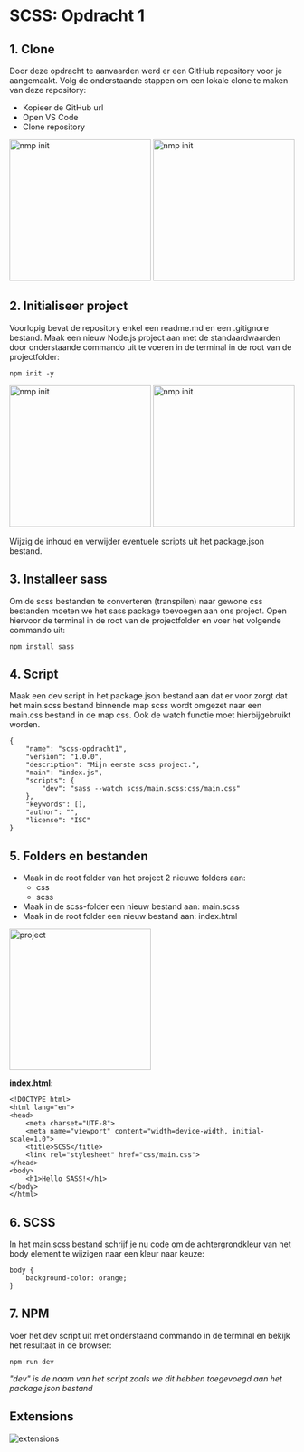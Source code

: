 # SCSS: Opdracht 1

## 1. Clone
Door deze opdracht te aanvaarden werd er een GitHub repository voor je aangemaakt. Volg de onderstaande stappen om een lokale clone te maken van deze repository:
- Kopieer de GitHub url
- Open VS Code
- Clone repository

<img src="media/github.png" alt="nmp init" width="250" />
<img src="media/clone.png" alt="nmp init" width="250" />

## 2. Initialiseer project
Voorlopig bevat de repository enkel een readme.md en een .gitignore bestand. Maak een nieuw Node.js project aan met de standaardwaarden door onderstaande commando uit te voeren in de terminal in de root van de projectfolder:

    npm init -y

<img src="media/npm-init.png" alt="nmp init" width="250" />
<img src="media/package-json.png" alt="nmp init" width="250" />

Wijzig de inhoud en verwijder eventuele scripts uit het package.json bestand.

## 3. Installeer sass
Om de scss bestanden te converteren (transpilen) naar gewone css bestanden moeten we het sass package toevoegen aan ons project.
Open hiervoor de terminal in de root van de projectfolder en voer het volgende commando uit:

    npm install sass

## 4. Script
Maak een dev script in het package.json bestand aan dat er voor zorgt dat het main.scss bestand binnende map scss wordt omgezet naar een main.css bestand in de map css. Ook de watch functie moet hierbijgebruikt worden.

    {
        "name": "scss-opdracht1",
        "version": "1.0.0",
        "description": "Mijn eerste scss project.",
        "main": "index.js",
        "scripts": {
            "dev": "sass --watch scss/main.scss:css/main.css"
        },
        "keywords": [],
        "author": "",
        "license": "ISC"
    }

## 5. Folders en bestanden
- Maak in de root folder van het project 2 nieuwe folders aan:
  - css
  - scss
- Maak in de scss-folder een nieuw bestand aan: main.scss
- Maak in de root folder een nieuw bestand aan: index.html

<img src="media/projectstructure.png" alt="project" width="250" />

**index.html:**

    <!DOCTYPE html>
    <html lang="en">
    <head>
        <meta charset="UTF-8">
        <meta name="viewport" content="width=device-width, initial-scale=1.0">
        <title>SCSS</title>
        <link rel="stylesheet" href="css/main.css">
    </head>
    <body>
        <h1>Hello SASS!</h1>
    </body>
    </html>

## 6. SCSS
In het main.scss bestand schrijf je nu code om de achtergrondkleur van het body element te wijzigen naar een kleur naar keuze:

    body {
        background-color: orange;
    }

## 7. NPM
Voer het dev script uit met onderstaand commando in de terminal en bekijk het resultaat in de browser:
    
    npm run dev

*"dev" is de naam van het script zoals we dit hebben toegevoegd aan het package.json bestand*

## Extensions
<img src="media/vscode-extensions.png" alt="extensions" />